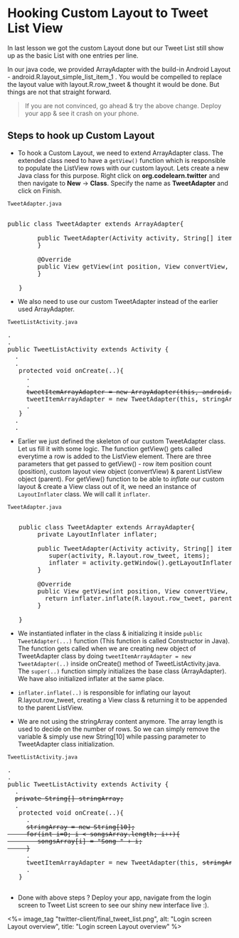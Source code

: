 # Hooking Custom Layout to Tweet List View

In last lesson we got the custom Layout done but our Tweet List still show up as the basic List with one entries per line.

In our java code, we provided ArrayAdapter with the build-in Android Layout - android.R.layout_simple_list_item_1 . You would be compelled to replace the layout value with layout.R.row_tweet & thought it would be done. But things are not that straight forward. 

> If you are not convinced, go ahead & try the above change. Deploy your app & see it crash on your phone. 

## Steps to hook up Custom Layout

* To hook a Custom Layout, we need to extend ArrayAdapter class. The extended class need to have a `getView()` function which is responsible to populate the ListView rows with our custom layout. Lets create a new Java class for this purpose. Right click on **org.codelearn.twitter** and then navigate to **New** -> **Class**. Specify the name as **TweetAdapter** and click on Finish.

`TweetAdapter.java`
<pre>

<span class="highlight">public class TweetAdapter extends ArrayAdapter<String>{
				
		public TweetAdapter(Activity activity, String[] items){
		}
		
		@Override
		public View getView(int position, View convertView, ViewGroup parent){
		}

   }</span>
</pre>

* We also need to use our custom TweetAdapter instead of the earlier used ArrayAdapter.

`TweetListActivity.java`
<pre>
.
.
public TweetListActivity extends Activity {
  .
  .
   protected void onCreate(..){
     .
     .
     <strike>tweetItemArrayAdapter = new ArrayAdapter(this, android.R.layout.simple_list_item_1, stringArray);</strike>
     <span class="highlight">tweetItemArrayAdapter = new TweetAdapter(this, stringArray);</span>
     .
   }
  .
  . 
</pre>
* Earlier we just defined the skeleton of our custom TweetAdapter class. Let us fill it with some logic. The function getView() gets called everytime a row is added to the ListView element. There are three parameters that get passed to getView() - row item position count (position), custom layout view object (convertView) & parent ListView object (parent). For getView() function to be able to *inflate* our custom layout & create a View class out of it, we need an instance of `LayoutInflater` class. We will call it `inflater`.

`TweetAdapter.java`
<pre>

   public class TweetAdapter extends ArrayAdapter<String>{
	    <span class="highlight">private LayoutInflater inflater;</span>

		public TweetAdapter(Activity activity, String[] items){
		   <span class="highlight">super(activity, R.layout.row_tweet, items);
		   inflater = activity.getWindow().getLayoutInflater();</span>
		}
		
		@Override
		public View getView(int position, View convertView, ViewGroup parent){
		  <span class="highlight">return inflater.inflate(R.layout.row_tweet, parent, false);</span>
		}

   }
</pre>

* We instantiated inflater in the class & initializing it inside `public TweetAdapter(...)` function (This function is called Constructor in Java). The function gets called when we are creating new object of TweetAdapter class by doing `tweetItemArrayAdapter = new TweetAdapter(..)` inside onCreate() method of TweetListActivity.java. The `super(..)` function simply initializes the base class (ArrayAdapter). We have also initialized inflater at the same place.  

* `inflater.inflate(..)` is responsible for inflating our layout R.layout.row_tweet, creating a View class & returning it to be appended to the parent ListView. 

* We are not using the stringArray content anymore. The array length is used to decide on the number of rows. So we can simply remove the variable & simply use new String[10] while passing parameter to TweetAdapter class initialization.

`TweetListActivity.java`
<pre>
.
.
public TweetListActivity extends Activity {
  .
  <strike>private String[] stringArray;</strike>
  .
   protected void onCreate(..){
     .
     <strike>stringArray = new String[10];
     for(int i=0; i < songsArray.length; i++){
        songsArray[i] = "Song " + i;
     }</strike>
     .
     tweetItemArrayAdapter = new TweetAdapter(this, <strike>stringArray</strike><span class="highlight">new String[10]</span>);
     .
   }

</pre>

* Done with above steps ? Deploy your app, navigate from the login screen to Tweet List screen to see our shiny new interface live :).

<%= image_tag "twitter-client/final_tweet_list.png", alt: "Login screen Layout overview", title: "Login screen Layout overview" %>
